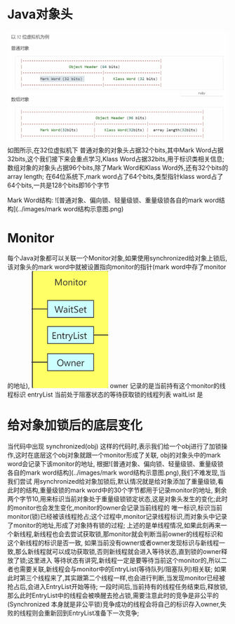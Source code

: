 # Java对象头
  ![](../images/对象头示意图.png)
  如图所示,在32位虚拟机下
  普通对象的对象头占据32个bits,其中Mark Word占据32bits,这个我们接下来会重点学习,Klass Word占据32bits,用于标识类相关信息;
  数组对象的对象头占据96个bits,除了Mark Word和Klass Word外,还有32个bits的array length;
  在64位系统下,mark word占了64个bits,类型指针klass word占了64个bits,一共是128个bits即16个字节
  
  Mark Word结构:
  ![普通对象、偏向锁、轻量级锁、重量级锁各自的mark word结构](../images/mark word结构示意图.png)

# Monitor
  每个Java对象都可以关联一个Monitor对象,如果使用synchronized给对象上锁后,该对象头的mark word中就被设置指向monitor的指针(mark word中存了monitor的地址),
  ![monitor结构](../images/monitor结构图.png)
  owner      记录的是当前持有这个monitor的线程标识
  entryList  当前处于阻塞状态的等待获取锁的线程列表
  waitList   是

# 给对象加锁后的底层变化
  当代码中出现 synchronized(obj) 这样的代码时,表示我们给一个obj进行了加锁操作,这时在底层这个obj对象就跟一个monitor形成了关联,
obj的对象头中的mark word会记录下该monitor的地址,
  根据![普通对象、偏向锁、轻量级锁、重量级锁各自的mark word结构](../images/mark word结构示意图.png),我们不难发现,当我们尝试
用synchronized给对象加锁后,默认情况就是给对象添加了重量级锁,看此时的结构,重量级锁的mark word中的30个字节都用于记录monitor的地址,
剩余两个字节10,用来标识当前对象处于重量级锁锁定状态,这是对象头发生的变化;此时的monitor也会发生变化,monitor的owner会记录当前线程的
唯一标识,标识当前monitor(锁)已经被该线程抢占;这个过程中,monitor记录线程标识,而对象头中记录了monitor的地址,形成了对象持有锁的过程;
  上述的是单线程情况,如果此刻再来一个新线程,新线程也会去尝试获取锁,那monitor就会判断当前owner的线程标识和这个新线程的标识是否一致,
如果当前没有owner或者owner发现标识与新线程一致,那么新线程就可以成功获取锁,否则新线程就会进入等待状态,直到锁的owner释放了锁;这里进入
等待状态有讲究,新线程一定是要等待当前这个monitor的,所以二者也需要关联,新线程会与monitor中的EntryList(等待队列/阻塞队列)相关联;
  如果此时第三个线程来了,其实跟第二个线程一样,也会进行判断,当发现monitor已经被抢占后,会进入EntryList开始等待;
  一段时间后,当前持有的线程任务结束后,释放锁,那么此时EntryList中的线程会被唤醒去抢占锁,需要注意此时的竞争是非公平的(Synchronized
本身就是非公平锁)竞争成功的线程会将自己的标识存入owner,失败的线程则会重新回到EntryList准备下一次竞争;


